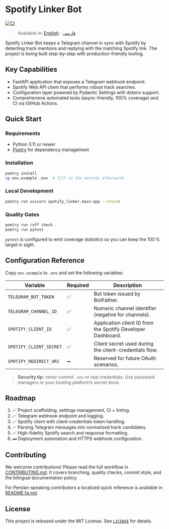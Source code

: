 # Spotify Linker Bot

[![CI](https://github.com/FarhadKhakzad/spotify-linker/actions/workflows/ci.yml/badge.svg)](https://github.com/FarhadKhakzad/spotify-linker/actions/workflows/ci.yml)

> Available in: [English](README.md) · [فارسی](README.fa.md)

Spotify Linker Bot keeps a Telegram channel in sync with Spotify by detecting track mentions and replying with the matching Spotify link. The project is being built step-by-step with production-friendly tooling.

## Key Capabilities

- FastAPI application that exposes a Telegram webhook endpoint.
- Spotify Web API client that performs robust track searches.
- Configuration layer powered by Pydantic Settings with dotenv support.
- Comprehensive automated tests (async-friendly, 100% coverage) and CI via GitHub Actions.

## Quick Start

### Requirements

- Python 3.11 or newer
- [Poetry](https://python-poetry.org/) for dependency management

### Installation

```bash
poetry install
cp env.example .env  # fill in the secrets afterwards
```

### Local Development

```bash
poetry run uvicorn spotify_linker.main:app --reload
```

### Quality Gates

```bash
poetry run ruff check .
poetry run pytest
```

`pytest` is configured to emit coverage statistics so you can keep the 100 % target in sight.

## Configuration Reference

Copy `env.example` to `.env` and set the following variables:

| Variable | Required | Description |
| --- | --- | --- |
| `TELEGRAM_BOT_TOKEN` | ✅ | Bot token issued by BotFather. |
| `TELEGRAM_CHANNEL_ID` | ✅ | Numeric channel identifier (negative for channels). |
| `SPOTIFY_CLIENT_ID` | ✅ | Application client ID from the Spotify Developer Dashboard. |
| `SPOTIFY_CLIENT_SECRET` | ✅ | Client secret used during the client-credentials flow. |
| `SPOTIFY_REDIRECT_URI` | ➖ | Reserved for future OAuth scenarios. |

> **Security tip:** never commit `.env` or real credentials. Use password managers or your hosting platform’s secret store.

## Roadmap

1. ✅ Project scaffolding, settings management, CI + linting.
2. ✅ Telegram webhook endpoint and logging.
3. ✅ Spotify client with client-credentials token handling.
4. ✅ Parsing Telegram messages into normalized track candidates.
5. ✅ High-fidelity Spotify search and response formatting.
6. ⏭ Deployment automation and HTTPS webhook configuration.

## Contributing

We welcome contributions! Please read the full workflow in [CONTRIBUTING.md](CONTRIBUTING.md). It covers branching, quality checks, commit style, and the bilingual documentation policy.

For Persian-speaking contributors a localized quick reference is available in [README.fa.md](README.fa.md).

## License

This project is released under the MIT License. See [`LICENSE`](LICENSE) for details.
